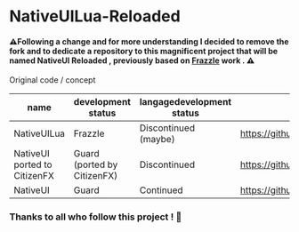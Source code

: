 # NativeUILua-Reloaded
#### ⚠️Following a change and for more understanding I decided to remove the fork and to dedicate a repository to this magnificent project that will be named NativeUI Reloaded , previously based on [FrazzIe](https://github.com/FrazzIe) work . ⚠️

Original code / concept
 
| name                         	| development status          	| langagedevelopment status 	| status                                 	| language 	|
|------------------------------	|-----------------------------	|---------------------------	|----------------------------------------	|----------	|
| NativeUILua                  	| FrazzIe                     	| Discontinued (maybe)      	| https://github.com/FrazzIe/NativeUILua 	| Lua      	|
| NativeUI ported to CitizenFX 	| Guard (ported by CitizenFX) 	| Discontinued              	| https://github.com/citizenfx/NativeUI  	| C#       	|
| NativeUI                     	| Guard                       	| Continued                 	| https://github.com/Guad/NativeUI       	| C#       	|

### Thanks to all who follow this project ! 🖤

